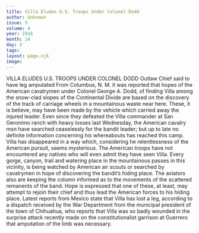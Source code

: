 ```yaml
---
title: Villa Eludes U.S. Troops Under Colonel Dodd
author: Unknown
issue: 5
volume: 4
year: 1916
month: 14
day: V
tags:
layout: page.njk
image:
---
```

VILLA ELUDES U.S. TROOPS UNDER COLONEL DODD   Outlaw Chief said to have leg amputated      From Columbus, N. M. it was reported that hopes of the American cavalrymen under Colonel George A. Dodd, of finding Villa among the snow-clad slopes of the Continental Divide are based on the discovery of the track of carriage wheels in a mountainous waste near here.      These, it is believe, may have been made by the vehicle which carried away the injured leader. Even since they defeated the Villa commander at San Geronimo ranch with heavy losses last Wednesday, the American cavalry msn have searched ceaselessly for the bandit leader; but up to late no definite information concerning his whereabouts has reached this camp.      Villa has disappeared in a way which, considering he relentlessness of the American pursuit, seems mysterious. The American troops have not encountered any natives who will even admit they have seen Villa.       Every gorge, canyon, trail and watering place in the mountainous passes in this vicinity, is being watched by American air scouts or searched by cavalrymen in hope of discovering the bandit’s hiding place. The aviators also are keeping the column informed as to the movements of the scattered remanents of the band. Hope is expressed that one of these, at least, may attempt to rejoin their chief and thus lead the American forces to his hiding place.      Latest reports from Mexico state that Villa has lost a leg, according to a dispatch received by the War Department from the municipal president of the town of Chihuahua, who reports that Villa was so badly wounded in the surprise attack recently made on the constitutionalist garrison at Guerrero that amputation of the limb was necessary.
